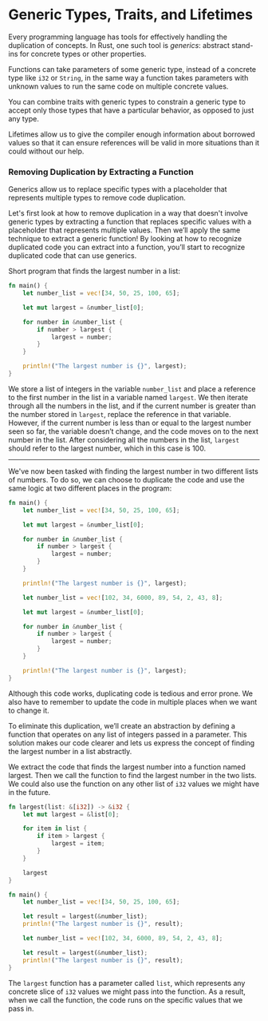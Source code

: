 # Generic Types, Traits, and Lifetimes

Every programming language has tools for effectively handling the duplication of concepts. In Rust, one such tool is *generics*: abstract stand-ins for concrete types or other properties.

Functions can take parameters of some generic type, instead of a concrete type like `i32` or `String`, in the same way a function takes parameters with unknown values to run the same code on multiple concrete values.

You can combine traits with generic types to constrain a generic type to accept only those types that have a particular behavior, as opposed to just any type.

Lifetimes allow us to give the compiler enough information about borrowed values so that it can ensure references will be valid in more situations than it could without our help.


### Removing Duplication by Extracting a Function 

Generics allow us to replace specific types with a placeholder that represents multiple types to remove code duplication. 

Let's first look at how to remove duplication in a way that doesn't involve generic types by extracting a function that replaces specific values with a placeholder that represents multiple values. Then we’ll apply the same technique to extract a generic function! By looking at how to recognize duplicated code you can extract into a function, you’ll start to recognize duplicated code that can use generics.

Short program that finds the largest number in a list:

```rs
fn main() {
    let number_list = vec![34, 50, 25, 100, 65];

    let mut largest = &number_list[0];

    for number in &number_list {
        if number > largest {
            largest = number;
        }
    }

    println!("The largest number is {}", largest);
}
```

We store a list of integers in the variable `number_list` and place a reference to the first number in the list in a variable named `largest`. We then iterate through all the numbers in the list, and if the current number is greater than the number stored in `largest`, replace the reference in that variable. However, if the current number is less than or equal to the largest number seen so far, the variable doesn’t change, and the code moves on to the next number in the list. After considering all the numbers in the list, `largest` should refer to the largest number, which in this case is 100.

----------

We've now been tasked with finding the largest number in two different lists of numbers. To do so, we can choose to duplicate the code and use the same logic at two different places in the program:

```rs
fn main() {
    let number_list = vec![34, 50, 25, 100, 65];

    let mut largest = &number_list[0];

    for number in &number_list {
        if number > largest {
            largest = number;
        }
    }

    println!("The largest number is {}", largest);

    let number_list = vec![102, 34, 6000, 89, 54, 2, 43, 8];

    let mut largest = &number_list[0];

    for number in &number_list {
        if number > largest {
            largest = number;
        }
    }

    println!("The largest number is {}", largest);
}
```

Although this code works, duplicating code is tedious and error prone. We also have to remember to update the code in multiple places when we want to change it.

To eliminate this duplication, we’ll create an abstraction by defining a function that operates on any list of integers passed in a parameter. This solution makes our code clearer and lets us express the concept of finding the largest number in a list abstractly.

We extract the code that finds the largest number into a function named largest. Then we call the function to find the largest number in the two lists. We could also use the function on any other list of `i32` values we might have in the future.

```rs
fn largest(list: &[i32]) -> &i32 {
    let mut largest = &list[0];

    for item in list {
        if item > largest {
            largest = item;
        }
    }

    largest
}

fn main() {
    let number_list = vec![34, 50, 25, 100, 65];

    let result = largest(&number_list);
    println!("The largest number is {}", result);

    let number_list = vec![102, 34, 6000, 89, 54, 2, 43, 8];

    let result = largest(&number_list);
    println!("The largest number is {}", result);
}
```

The `largest` function has a parameter called `list`, which represents any concrete slice of `i32` values we might pass into the function. As a result, when we call the function, the code runs on the specific values that we pass in.

